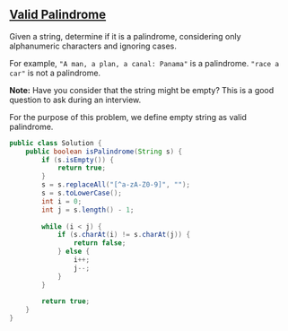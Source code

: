 ## [Valid Palindrome](http://oj.leetcode.com/problems/valid-palindrome/)

Given a string, determine if it is a palindrome, considering only alphanumeric characters and ignoring cases.

For example,
`"A man, a plan, a canal: Panama"` is a palindrome.
`"race a car"` is not a palindrome.

**Note:**
Have you consider that the string might be empty? This is a good question to ask during an interview.

For the purpose of this problem, we define empty string as valid palindrome.

``` java 
public class Solution {
    public boolean isPalindrome(String s) {
        if (s.isEmpty()) {
            return true;
        }
        s = s.replaceAll("[^a-zA-Z0-9]", "");
        s = s.toLowerCase();
        int i = 0;
        int j = s.length() - 1;
        
        while (i < j) {
            if (s.charAt(i) != s.charAt(j)) {
                return false;
            } else {
                i++;
                j--;
            }
        }
        
        return true;
    }
}
```